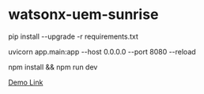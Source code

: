 # watsonx-uem-sunrise

pip install --upgrade -r requirements.txt

uvicorn app.main:app --host 0.0.0.0 --port 8080 --reload

npm install && npm run dev

[Demo Link](https://watsonx-uem-sunrise.1cyo510kcxn1.us-south.codeengine.appdomain.cloud)
